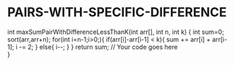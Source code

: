 # PAIRS-WITH-SPECIFIC-DIFFERENCE

int maxSumPairWithDifferenceLessThanK(int arr[], int n, int k)
    {
        int sum=0;
        sort(arr,arr+n);
        for(int i=n-1;i>0;){
            if(arr[i]-arr[i-1] < k){
                sum += arr[i] + arr[i-1];
                i -= 2;
            }
            else{
                i--;
            }
        }
        return sum; // Your code goes here   
    }
